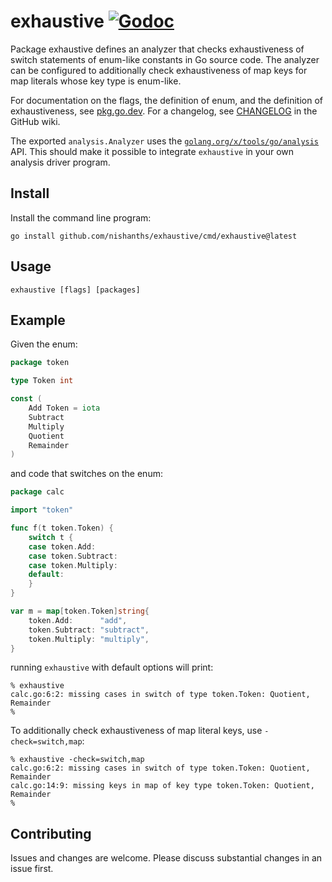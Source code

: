 # exhaustive [![Godoc][godoc-svg]][repo]

Package exhaustive defines an analyzer that checks exhaustiveness of switch
statements of enum-like constants in Go source code. The analyzer can be
configured to additionally check exhaustiveness of map keys for map literals
whose key type is enum-like.

For documentation on the flags, the definition of enum, and the definition of
exhaustiveness, see [pkg.go.dev][godoc-doc]. For a changelog, see
[CHANGELOG][changelog] in the GitHub wiki.

The exported `analysis.Analyzer` uses the
[`golang.org/x/tools/go/analysis`][xanalysis] API. This should make it
possible to integrate `exhaustive` in your own analysis driver program.

## Install

Install the command line program:

```
go install github.com/nishanths/exhaustive/cmd/exhaustive@latest
```

## Usage

```
exhaustive [flags] [packages]
```

## Example

Given the enum:

```go
package token

type Token int

const (
	Add Token = iota
	Subtract
	Multiply
	Quotient
	Remainder
)
```

and code that switches on the enum:

```go
package calc

import "token"

func f(t token.Token) {
	switch t {
	case token.Add:
	case token.Subtract:
	case token.Multiply:
	default:
	}
}

var m = map[token.Token]string{
	token.Add:      "add",
	token.Subtract: "subtract",
	token.Multiply: "multiply",
}
```

running `exhaustive` with default options will print:

```
% exhaustive
calc.go:6:2: missing cases in switch of type token.Token: Quotient, Remainder
%
```

To additionally check exhaustiveness of map literal keys, use
`-check=switch,map`:

```
% exhaustive -check=switch,map
calc.go:6:2: missing cases in switch of type token.Token: Quotient, Remainder
calc.go:14:9: missing keys in map of key type token.Token: Quotient, Remainder
%
```

## Contributing

Issues and changes are welcome. Please discuss substantial changes
in an issue first.

[repo]: https://pkg.go.dev/github.com/nishanths/exhaustive
[godoc-svg]: https://pkg.go.dev/badge/github.com/nishanths/exhaustive.svg
[godoc-doc]: https://pkg.go.dev/github.com/nishanths/exhaustive#section-documentation
[xanalysis]: https://pkg.go.dev/golang.org/x/tools/go/analysis
[changelog]: https://github.com/nishanths/exhaustive/wiki/CHANGELOG
[issue-typeparam]: https://github.com/nishanths/exhaustive/issues/31
